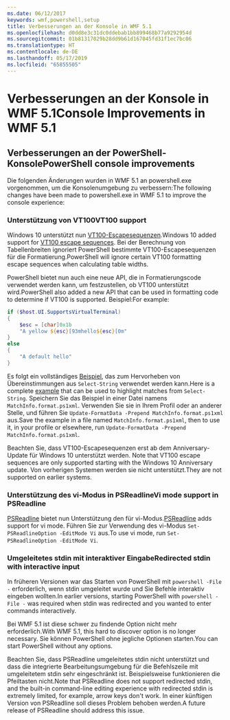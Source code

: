 ```yaml
---
ms.date: 06/12/2017
keywords: wmf,powershell,setup
title: Verbesserungen an der Konsole in WMF 5.1
ms.openlocfilehash: d0dd8e3c31dc0ddebab1bb899468b77a9292954d
ms.sourcegitcommit: 01b81317029b28dd9b61d167045fd31f1ec7bc06
ms.translationtype: HT
ms.contentlocale: de-DE
ms.lasthandoff: 05/17/2019
ms.locfileid: "65855505"
---
```

# <a name="console-improvements-in-wmf-51"></a><span data-ttu-id="9801f-103">Verbesserungen an der Konsole in WMF 5.1</span><span class="sxs-lookup"><span data-stu-id="9801f-103">Console Improvements in WMF 5.1</span></span>

## <a name="powershell-console-improvements"></a><span data-ttu-id="9801f-104">Verbesserungen an der PowerShell-Konsole</span><span class="sxs-lookup"><span data-stu-id="9801f-104">PowerShell console improvements</span></span>

<span data-ttu-id="9801f-105">Die folgenden Änderungen wurden in WMF 5.1 an powershell.exe vorgenommen, um die Konsolenumgebung zu verbessern:</span><span class="sxs-lookup"><span data-stu-id="9801f-105">The following changes have been made to powershell.exe in WMF 5.1 to improve the console experience:</span></span>

### <a name="vt100-support"></a><span data-ttu-id="9801f-106">Unterstützung von VT100</span><span class="sxs-lookup"><span data-stu-id="9801f-106">VT100 support</span></span>

<span data-ttu-id="9801f-107">Windows 10 unterstützt nun [VT100-Escapesequenzen](/windows/console/console-virtual-terminal-sequences).</span><span class="sxs-lookup"><span data-stu-id="9801f-107">Windows 10 added support for [VT100 escape sequences](/windows/console/console-virtual-terminal-sequences).</span></span>
<span data-ttu-id="9801f-108">Bei der Berechnung von Tabellenbreiten ignoriert PowerShell bestimmte VT100-Escapesequenzen für die Formatierung.</span><span class="sxs-lookup"><span data-stu-id="9801f-108">PowerShell will ignore certain VT100 formatting escape sequences when calculating table widths.</span></span>

<span data-ttu-id="9801f-109">PowerShell bietet nun auch eine neue API, die in Formatierungscode verwendet werden kann, um festzustellen, ob VT100 unterstützt wird.</span><span class="sxs-lookup"><span data-stu-id="9801f-109">PowerShell also added a new API that can be used in formatting code to determine if VT100 is supported.</span></span> <span data-ttu-id="9801f-110">Beispiel:</span><span class="sxs-lookup"><span data-stu-id="9801f-110">For example:</span></span>

```powershell
if ($host.UI.SupportsVirtualTerminal)
{
    $esc = [char]0x1b
    "A yellow ${esc}[93mhello${esc}[0m"
}
else
{
    "A default hello"
}
```

<span data-ttu-id="9801f-111">Es folgt ein vollständiges [Beispiel](https://gist.github.com/lzybkr/dcb973dccd54900b67783c48083c28f7), das zum Hervorheben von Übereinstimmungen aus `Select-String` verwendet werden kann.</span><span class="sxs-lookup"><span data-stu-id="9801f-111">Here is a complete [example](https://gist.github.com/lzybkr/dcb973dccd54900b67783c48083c28f7) that can be used to highlight matches from `Select-String`.</span></span> <span data-ttu-id="9801f-112">Speichern Sie das Beispiel in einer Datei namens `MatchInfo.format.ps1xml`. Verwenden Sie sie in Ihrem Profil oder an anderer Stelle, und führen Sie `Update-FormatData -Prepend MatchInfo.format.ps1xml` aus.</span><span class="sxs-lookup"><span data-stu-id="9801f-112">Save the example in a file named `MatchInfo.format.ps1xml`, then to use it, in your profile or elsewhere, run `Update-FormatData -Prepend MatchInfo.format.ps1xml`.</span></span>

<span data-ttu-id="9801f-113">Beachten Sie, dass VT100-Escapesequenzen erst ab dem Anniversary-Update für Windows 10 unterstützt werden. </span><span class="sxs-lookup"><span data-stu-id="9801f-113">Note that VT100 escape sequences are only supported starting with the Windows 10 Anniversary update.</span></span>
<span data-ttu-id="9801f-114">Von vorherigen Systemen werden sie nicht unterstützt.</span><span class="sxs-lookup"><span data-stu-id="9801f-114">They are not supported on earlier systems.</span></span>

### <a name="vi-mode-support-in-psreadline"></a><span data-ttu-id="9801f-115">Unterstützung des vi-Modus in PSReadline</span><span class="sxs-lookup"><span data-stu-id="9801f-115">Vi mode support in PSReadline</span></span>

<span data-ttu-id="9801f-116">[PSReadline](https://github.com/PowerShell/PSReadLine) bietet nun Unterstützung den für vi-Modus.</span><span class="sxs-lookup"><span data-stu-id="9801f-116">[PSReadline](https://github.com/PowerShell/PSReadLine) adds support for vi mode.</span></span> <span data-ttu-id="9801f-117">Führen Sie zur Verwendung des vi-Modus `Set-PSReadlineOption -EditMode Vi` aus.</span><span class="sxs-lookup"><span data-stu-id="9801f-117">To use vi mode, run `Set-PSReadlineOption -EditMode Vi`.</span></span>

### <a name="redirected-stdin-with-interactive-input"></a><span data-ttu-id="9801f-118">Umgeleitetes stdin mit interaktiver Eingabe</span><span class="sxs-lookup"><span data-stu-id="9801f-118">Redirected stdin with interactive input</span></span>

<span data-ttu-id="9801f-119">In früheren Versionen war das Starten von PowerShell mit `powershell -File -` erforderlich, wenn stdin umgeleitet wurde und Sie Befehle interaktiv eingeben wollten.</span><span class="sxs-lookup"><span data-stu-id="9801f-119">In earlier versions, starting PowerShell with `powershell -File -` was required when stdin was redirected and you wanted to enter commands interactively.</span></span>

<span data-ttu-id="9801f-120">Bei WMF 5.1 ist diese schwer zu findende Option nicht mehr erforderlich.</span><span class="sxs-lookup"><span data-stu-id="9801f-120">With WMF 5.1, this hard to discover option is no longer necessary.</span></span> <span data-ttu-id="9801f-121">Sie können PowerShell ohne jegliche Optionen starten.</span><span class="sxs-lookup"><span data-stu-id="9801f-121">You can start PowerShell without any options.</span></span>

<span data-ttu-id="9801f-122">Beachten Sie, dass PSReadline umgeleitetes stdin nicht unterstützt und dass die integrierte Bearbeitungsumgebung für die Befehlszeile mit umgeleitetem stdin sehr eingeschränkt ist. Beispielsweise funktionieren die Pfeiltasten nicht.</span><span class="sxs-lookup"><span data-stu-id="9801f-122">Note that PSReadline does not support redirected stdin, and the built-in command-line editing experience with redirected stdin is extremely limited, for example, arrow keys don't work.</span></span> <span data-ttu-id="9801f-123">In einer künftigen Version von PSReadline soll dieses Problem behoben werden.</span><span class="sxs-lookup"><span data-stu-id="9801f-123">A future release of PSReadline should address this issue.</span></span>